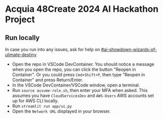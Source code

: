 # Acquia 48Create 2024 AI Hackathon Project

## Run locally

In case you run into any issues, ask for help on [#ai-showdown-wizards-of-ulimate-destiny](https://acquia.slack.com/archives/C072ZTAAWUF)

- Open the repo in VSCode DevContainer. You should notice a message when you open the repo, you can click the button "Reopen in Container". Or you could press `Cmd+Shift+P`, then type "Reopen in Container" and press Return/Enter.
- In the VSCode DevContainer/VSCode window, open a terminal.
- Run `source assume-role.sh`, then enter your MFA when asked. This assumes you have `CloudServicesDev` and `AWS-Users` AWS accounts set up for AWS CLI locally.
- Run `streamlit run app/ui.py`
- Open the `Network URL` displayed in your browser.
